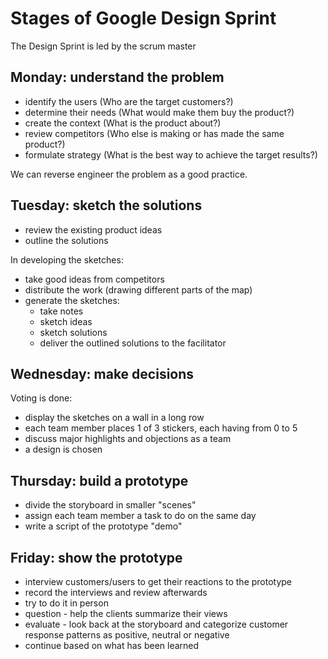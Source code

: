 # Stages of Google Design Sprint
The Design Sprint is led by the scrum master

## Monday: understand the problem
- identify the users (Who are the target customers?)
- determine their needs (What would make them buy the product?)
- create the context (What is the product about?)
- review competitors (Who else is making or has made the same product?)
- formulate strategy (What is the best way to achieve the target results?)

We can reverse engineer the problem as a good practice.

## Tuesday: sketch the solutions
- review the existing product ideas
- outline the solutions

In developing the sketches:
- take good ideas from competitors
- distribute the work (drawing different parts of the map)
- generate the sketches:
    - take notes
    - sketch ideas
    - sketch solutions
    - deliver the outlined solutions to the facilitator

## Wednesday: make decisions
Voting is done:
- display the sketches on a wall in a long row
- each team member places 1 of 3 stickers, each having from 0 to 5
- discuss major highlights and objections as a team
- a design is chosen

## Thursday: build a prototype
- divide the storyboard in smaller "scenes"
- assign each team member a task to do on the same day
- write a script of the prototype "demo"

## Friday: show the prototype
- interview customers/users to get their reactions to the prototype
- record the interviews and review afterwards
- try to do it in person
- question - help the clients summarize their views
- evaluate - look back at the storyboard and categorize customer response patterns as positive, neutral or negative
- continue based on what has been learned
